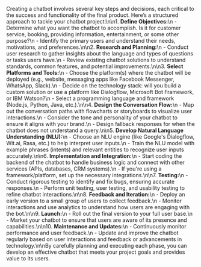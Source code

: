 
Creating a chatbot involves several key steps and decisions, each critical to the success and functionality of the final product. Here’s a structured approach to tackle your chatbot project:\n\n1. **Define Objectives:**\n   - Determine what you want the chatbot to accomplish. Is it for customer service, booking, providing information, entertainment, or some other purpose?\n   - Identify the primary users and understand their needs, motivations, and preferences.\n\n2. **Research and Planning:**\n   - Conduct user research to gather insights about the language and types of questions or tasks users have.\n   - Review existing chatbot solutions to understand standards, common features, and potential improvements.\n\n3. **Select Platforms and Tools:**\n   - Choose the platform(s) where the chatbot will be deployed (e.g., website, messaging apps like Facebook Messenger, WhatsApp, Slack).\n   - Decide on the technology stack: will you build a custom solution or use a platform like Dialogflow, Microsoft Bot Framework, or IBM Watson?\n   - Select a programming language and framework (Node.js, Python, Java, etc.).\n\n4. **Design the Conversation Flow:**\n   - Map out the conversation paths with flowcharts or storyboards to visualize user interactions.\n   - Consider the tone and personality of your chatbot to ensure it aligns with your brand.\n   - Design fallback responses for when the chatbot does not understand a query.\n\n5. **Develop Natural Language Understanding (NLU):**\n   - Choose an NLU engine (like Google's Dialogflow, Wit.ai, Rasa, etc.) to help interpret user inputs.\n   - Train the NLU model with example phrases (intents) and relevant entities to recognize user inputs accurately.\n\n6. **Implementation and Integration:**\n   - Start coding the backend of the chatbot to handle business logic and connect with other services (APIs, databases, CRM systems).\n   - If you're using a framework/platform, set up the necessary integrations.\n\n7. **Testing:**\n   - Conduct rigorous testing to identify and fix bugs, ensuring accurate responses.\n   - Perform unit testing, user testing, and usability testing to refine chatbot interactions.\n\n8. **Feedback and Iteration:**\n   - Deploy an early version to a small group of users to collect feedback.\n   - Monitor interactions and use analytics to understand how users are engaging with the bot.\n\n9. **Launch:**\n   - Roll out the final version to your full user base.\n   - Market your chatbot to ensure that users are aware of its presence and capabilities.\n\n10. **Maintenance and Updates:**\n    - Continuously monitor performance and user feedback.\n    - Update and improve the chatbot regularly based on user interactions and feedback or advancements in technology.\n\nBy carefully planning and executing each phase, you can develop an effective chatbot that meets your project goals and provides value to its users.